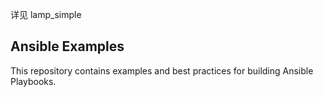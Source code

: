 详见 lamp_simple

Ansible Examples
----------------

This repository contains examples and best practices for building Ansible Playbooks.

